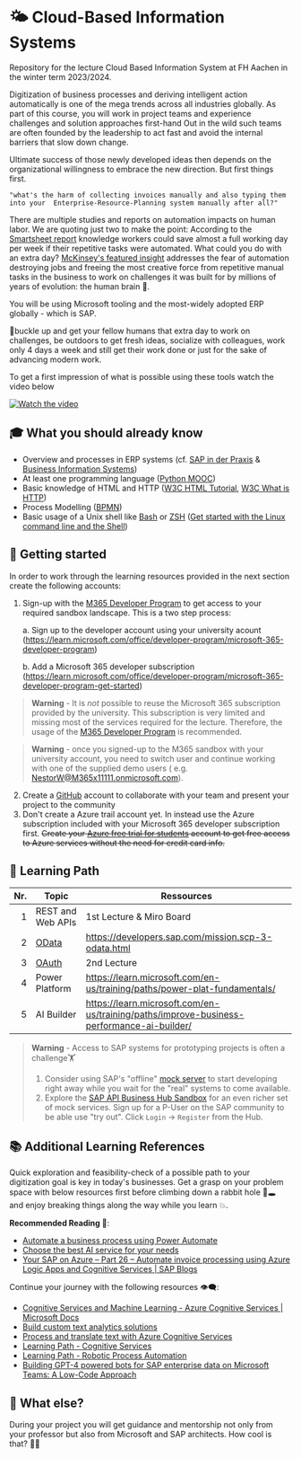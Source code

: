 # 🌤️ Cloud-Based Information Systems

Repository for the lecture Cloud Based Information System at FH Aachen in the winter
term 2023/2024.

Digitization of business processes and deriving intelligent action automatically is
one of the mega trends across all industries globally. As part of this course,
you will work in project teams and experience challenges and solution approaches first-hand
Out in the wild such teams are often
founded by the leadership to act fast and avoid the internal barriers that slow down change.

Ultimate success of those newly developed ideas then depends on the
organizational willingness to embrace the new direction. But first things first.

`"what's the harm of collecting invoices manually and also typing them into your 
Enterprise-Resource-Planning system manually after all?"`

There are multiple studies and reports on automation impacts on human labor.
We are quoting just two to make the point: According to the
[Smartsheet report](https://www.smartsheet.com/content-center/product-news/automation/workers-waste-quarter-work-week-manual-repetitive-tasks)
knowledge workers could save almost a full working day per week if their
repetitive tasks were automated. What could you do with an extra day?
[McKinsey's featured insight](https://www.mckinsey.com/featured-insights/artificial-intelligence/five-fifty-fear-fear-not)
addresses the fear of automation destroying jobs and freeing the most creative
force from repetitive manual tasks in the business to work on challenges it
was built for by millions of years of evolution: the human brain 🧠.

You will be using Microsoft tooling and the most-widely adopted ERP globally - which is SAP.

💺buckle up and get your fellow humans that extra day to work on challenges, be
outdoors to get fresh ideas, socialize with colleagues, work only 4 days a
week and still get their work done or just for the sake of advancing modern work.

To get a first impression of what is possible using these tools watch the video below

[![Watch the video](https://img.youtube.com/vi/ZrxepEoHUpI/hqdefault.jpg)](https://www.youtube.com/embed/ZrxepEoHUpI)

## 🎓 What you should already know

- Overview and processes in ERP systems (cf. [SAP in der Praxis](https://drumm.sh/sap) & [Business Information Systems](https://drumm.sh/bis))
- At least one programming language ([Python MOOC](https://open.sap.com/courses/python1))
- Basic knowledge of HTML and HTTP ([W3C HTML Tutorial](https://www.w3schools.com/html/default.asp),
  [W3C What is HTTP](https://www.w3schools.com/whatis/whatis_http.asp))
- Process Modelling ([BPMN](https://drumm.sh/is))
- Basic usage of a Unix shell like [Bash](<https://en.wikipedia.org/wiki/Bash_(Unix_shell)>) or [ZSH](https://en.wikipedia.org/wiki/Z_shell) ([Get started with the Linux command line and the Shell](https://learn.microsoft.com/en-us/training/modules/bash-introduction/))

## 🚀 Getting started

In order to work through the learning resources provided in the next section create the following accounts:

1.  Sign-up with the [M365 Developer Program](https://developer.microsoft.com/microsoft-365/dev-program) to get
    access to your required sandbox landscape. This is a two step process:

    a. Sign up to the developer account using your university acount (https://learn.microsoft.com/office/developer-program/microsoft-365-developer-program)

    b. Add a Microsoft 365 developer subscription (https://learn.microsoft.com/office/developer-program/microsoft-365-developer-program-get-started)

> **Warning** - It is _not_ possible to reuse the Microsoft 365 subscription provided by the university.
> This subscription is very limited and missing most of the services required for the lecture. Therefore, the usage of the
> [M365 Developer Program](https://developer.microsoft.com/microsoft-365/dev-program) is recommended.

> **Warning** - once you signed-up to the M365 sandbox with your university account,
> you need to switch user and continue working with one of the supplied demo users (
> e.g. NestorW@M365x11111.onmicrosoft.com).

2. Create a [GitHub](https://github.com/) account to collaborate with your team and
   present your project to the community
3. Don't create a Azure trail account yet. In instead use the Azure subscription included with your
   Microsoft 365 developer subscription first.
   ~~Create your [Azure free trial for students](https://azure.microsoft.com/free/students)
   account to get free access to Azure services without the need for credit card info.~~

## 🧭 Learning Path

| Nr. | Topic                      | Ressources                                                                                |
| --: | -------------------------- | ----------------------------------------------------------------------------------------- |
|   1 | REST and Web APIs          | 1st Lecture & Miro Board                                                                  |
|   2 | [OData](lectures/odata.md) | https://developers.sap.com/mission.scp-3-odata.html                                       |
|   3 | [OAuth](lectures/oauth.md) | 2nd Lecture                                                                               |
|   4 | Power Platform             | https://learn.microsoft.com/en-us/training/paths/power-plat-fundamentals/                 |
|   5 | AI Builder                 | https://learn.microsoft.com/en-us/training/paths/improve-business-performance-ai-builder/ |

> **Warning** - Access to SAP systems for prototyping projects is often a challenge🏋
>
> 1. Consider using SAP's "offline" [mock server](https://sap.github.io/cloud-s4-sdk-book/pages/mock-odata.html)
>    to start developing right away while you wait for the "real" systems to come available.
> 2. Explore the [SAP API Business Hub Sandbox](https://api.sap.com/api/API_BUSINESS_PARTNER/overview)
>    for an even richer set of mock services. Sign up for a P-User on the SAP community
>    to be able use "try out". Click `Login` -> `Register` from the Hub.

## 📚 Additional Learning References

Quick exploration and feasibility-check of a possible path to your digitization goal
is key in today's businesses. Get a grasp on your problem space with below resources
first before climbing down a rabbit hole 🐇🕳️ and enjoy breaking things along the way
while you learn 💥.

**Recommended Reading 📖**:

- [Automate a business process using Power Automate](https://docs.microsoft.com/learn/paths/automate-process-power-automate/)
- [Choose the best AI service for your needs](https://docs.microsoft.com/learn/modules/ai-machine-learning-fundamentals/)
- [Your SAP on Azure – Part 26 – Automate invoice processing using Azure Logic Apps and Cognitive Services | SAP Blogs](https://blogs.sap.com/2021/02/03/your-sap-on-azure-part-26-automate-invoice-processing-using-azure-logic-apps-and-cognitive-services/)

Continue your journey with the following resources 👁️‍🗨️:

- [Cognitive Services and Machine Learning - Azure Cognitive Services | Microsoft Docs](https://docs.microsoft.com/azure/cognitive-services/cognitive-services-and-machine-learning)
- [Build custom text analytics solutions](https://docs.microsoft.com/learn/paths/build-custom-text-analytics/)
- [Process and translate text with Azure Cognitive Services](https://docs.microsoft.com/learn/paths/process-translate-text-azure-cognitive-services/)
- [Learning Path - Cognitive Services](https://docs.microsoft.com/learn/browse/?terms=Cognitive%20Service)
- [Learning Path - Robotic Process Automation](https://docs.microsoft.com/learn/browse/?terms=RPA)
- [Building GPT-4 powered bots for SAP enterprise data on Microsoft Teams: A Low-Code Approach](https://techcommunity.microsoft.com/t5/running-sap-applications-on-the/building-gpt-4-powered-bots-for-sap-enterprise-data-on-microsoft/ba-p/3902018)

## 🤔 What else?

During your project you will get guidance and mentorship not only from your
professor but also from Microsoft and SAP architects. How cool is that? 🤯😵
